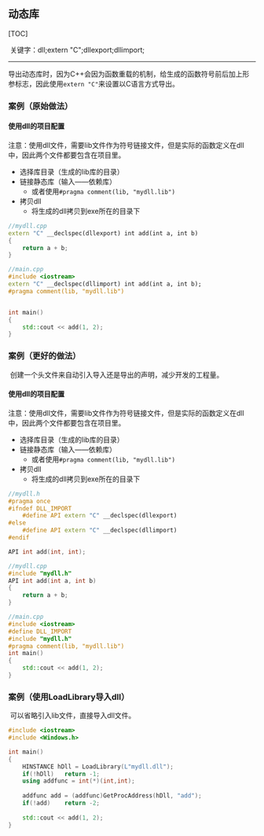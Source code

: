 ## 动态库

[TOC]

​	关键字：dll;extern "C";dllexport;dllimport;

---

导出动态库时，因为C++会因为函数重载的机制，给生成的函数符号前后加上形参标志，因此使用`extern "C"`来设置以C语言方式导出。

### 案例（原始做法）

#### 使用dll的项目配置

​	注意：使用dll文件，需要lib文件作为符号链接文件，但是实际的函数定义在dll中，因此两个文件都要包含在项目里。

* 选择库目录（生成的lib库的目录）
* 链接静态库（输入——依赖库）
  * 或者使用`#pragma comment(lib, "mydll.lib")`
* 拷贝dll
  * 将生成的dll拷贝到exe所在的目录下

```C++
//mydll.cpp
extern "C" __declspec(dllexport) int add(int a, int b)
{
    return a + b;
}

//main.cpp
#include <iostream>
extern "C" __declspec(dllimport) int add(int a, int b);
#pragma comment(lib, "mydll.lib")


int main()
{
    std::cout << add(1, 2);
}
```

### 案例（更好的做法）

​	创建一个头文件来自动引入导入还是导出的声明，减少开发的工程量。

#### 使用dll的项目配置

​	注意：使用dll文件，需要lib文件作为符号链接文件，但是实际的函数定义在dll中，因此两个文件都要包含在项目里。

* 选择库目录（生成的lib库的目录）
* 链接静态库（输入——依赖库）
  * 或者使用`#pragma comment(lib, "mydll.lib")`
* 拷贝dll
  * 将生成的dll拷贝到exe所在的目录下

```C++
//mydll.h
#pragma once
#ifndef DLL_IMPORT
	#define API extern "C" __declspec(dllexport)
#else
	#define API extern "C" __declspec(dllimport)
#endif

API int add(int, int);

//mydll.cpp
#include "mydll.h"
API int add(int a, int b)
{
    return a + b;
}

//main.cpp
#include <iostream>
#define DLL_IMPORT
#include "mydll.h"
#pragma comment(lib, "mydll.lib")
int main()
{
    std::cout << add(1, 2);
}
```

### 案例（使用LoadLibrary导入dll）

​	可以省略引入lib文件，直接导入dll文件。

```C++
#include <iostream>
#include <Windows.h>

int main()
{
    HINSTANCE hDll = LoadLibrary(L"mydll.dll");
    if(!hDll)	return -1;
    using addfunc = int(*)(int,int);
    
    addfunc add = (addfunc)GetProcAddress(hDll, "add");
    if(!add)	return -2;
    
    std::cout << add(1, 2);
}
```

